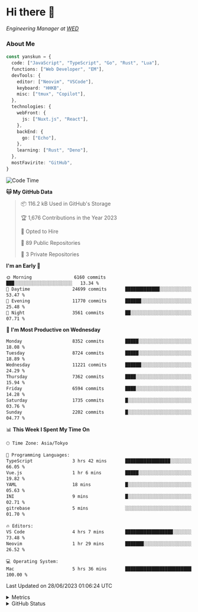 # Hi there&nbsp;:wave:

<!-- ![Alt text](https://spotify-recently-played-readme.vercel.app/api?user=31kynbuubkiu3r4qh4hjuaglhfay) -->

_Engineering Manager at [WED](https://github.com/wedinc)_

### About Me

```ts
const yanskun = {
  code: ["JavaScript", "TypeScript", "Go", "Rust", "Lua"],
  functions: ["Web Developer", "EM"],
  devTools: {
    editor: ["Neovim", "VSCode"],
    keyboard: "HHKB",
    misc: ["tmux", "Copilot"],
  },
  technologies: {
    webFront: {
      js: ["Nuxt.js", "React"],
    },
    backEnd: {
      go: ["Echo"],
    },
    learning: ["Rust", "Deno"],
  },
  mostFavirite: "GitHub",
}
```

<!--START_SECTION:waka-->
![Code Time](http://img.shields.io/badge/Code%20Time-347%20hrs%2010%20mins-blue)

**🐱 My GitHub Data** 

> 📦 116.2 kB Used in GitHub's Storage 
 > 
> 🏆 1,676 Contributions in the Year 2023
 > 
> 💼 Opted to Hire
 > 
> 📜 89 Public Repositories 
 > 
> 🔑 3 Private Repositories 
 > 
**I'm an Early 🐤** 

```text
🌞 Morning                6160 commits        ███░░░░░░░░░░░░░░░░░░░░░░   13.34 % 
🌆 Daytime                24699 commits       █████████████░░░░░░░░░░░░   53.47 % 
🌃 Evening                11770 commits       ██████░░░░░░░░░░░░░░░░░░░   25.48 % 
🌙 Night                  3561 commits        ██░░░░░░░░░░░░░░░░░░░░░░░   07.71 % 
```
📅 **I'm Most Productive on Wednesday** 

```text
Monday                   8352 commits        █████░░░░░░░░░░░░░░░░░░░░   18.08 % 
Tuesday                  8724 commits        █████░░░░░░░░░░░░░░░░░░░░   18.89 % 
Wednesday                11221 commits       ██████░░░░░░░░░░░░░░░░░░░   24.29 % 
Thursday                 7362 commits        ████░░░░░░░░░░░░░░░░░░░░░   15.94 % 
Friday                   6594 commits        ████░░░░░░░░░░░░░░░░░░░░░   14.28 % 
Saturday                 1735 commits        █░░░░░░░░░░░░░░░░░░░░░░░░   03.76 % 
Sunday                   2202 commits        █░░░░░░░░░░░░░░░░░░░░░░░░   04.77 % 
```


📊 **This Week I Spent My Time On** 

```text
🕑︎ Time Zone: Asia/Tokyo

💬 Programming Languages: 
TypeScript               3 hrs 42 mins       █████████████████░░░░░░░░   66.05 % 
Vue.js                   1 hr 6 mins         █████░░░░░░░░░░░░░░░░░░░░   19.82 % 
YAML                     18 mins             █░░░░░░░░░░░░░░░░░░░░░░░░   05.63 % 
INI                      9 mins              █░░░░░░░░░░░░░░░░░░░░░░░░   02.71 % 
gitrebase                5 mins              ░░░░░░░░░░░░░░░░░░░░░░░░░   01.70 % 

🔥 Editors: 
VS Code                  4 hrs 7 mins        ██████████████████░░░░░░░   73.48 % 
Neovim                   1 hr 29 mins        ███████░░░░░░░░░░░░░░░░░░   26.52 % 

💻 Operating System: 
Mac                      5 hrs 36 mins       █████████████████████████   100.00 % 
```


 Last Updated on 28/06/2023 01:06:24 UTC
<!--END_SECTION:waka-->

<details>
  <summary>Metrics</summary>
  <img src="https://github.com/yanskun/yanskun/blob/main/github-metrics.svg" alt="Metrics">
</details>

<details>
  <summary>GitHub Status</summary>
  <picture>
    <source media="(prefers-color-scheme: dark)" srcset="https://raw.githubusercontent.com/yanskun/yanskun/master/profile-summary-card-output/nord_dark/0-profile-details.svg">
   <img src="https://raw.githubusercontent.com/yanskun/yanskun/master/profile-summary-card-output/default/0-profile-details.svg">
  </picture>
  <br>
  <picture>
    <source media="(prefers-color-scheme: dark)" srcset="https://raw.githubusercontent.com/yanskun/yanskun/master/profile-summary-card-output/nord_dark/1-repos-per-language.svg">
   <img src="https://raw.githubusercontent.com/yanskun/yanskun/master/profile-summary-card-output/default/1-repos-per-language.svg">
  </picture>
  <picture>
    <source media="(prefers-color-scheme: dark)" srcset="https://raw.githubusercontent.com/yanskun/yanskun/master/profile-summary-card-output/nord_dark/2-most-commit-language.svg">
   <img src="https://raw.githubusercontent.com/yanskun/yanskun/master/profile-summary-card-output/default/2-most-commit-language.svg">
  </picture>
  <br>
  <picture>
    <source media="(prefers-color-scheme: dark)" srcset="https://raw.githubusercontent.com/yanskun/yanskun/master/profile-summary-card-output/nord_dark/3-stats.svg">
   <img src="https://raw.githubusercontent.com/yanskun/yanskun/master/profile-summary-card-output/default/3-stats.svg">
  </picture>
  <picture>
    <source media="(prefers-color-scheme: dark)" srcset="https://raw.githubusercontent.com/yanskun/yanskun/master/profile-summary-card-output/nord_dark/4-productive-time.svg">
   <img src="https://raw.githubusercontent.com/yanskun/yanskun/master/profile-summary-card-output/default/4-productive-time.svg">
  </picture>
</details>
